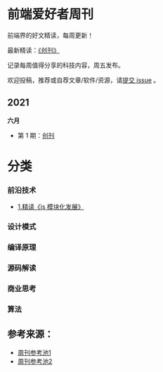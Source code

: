 # 前端爱好者周刊


前端界的好文精读，每周更新！

最新精读：<a href="./weekly-1.md">《创刊》</a>

记录每周值得分享的科技内容，周五发布。

欢迎投稿，推荐或自荐文章/软件/资源，请[提交 issue](https://github.com/ruanyf/weekly/issues) 。


## 2021

**六月**

- 第 1 期：[创刊](./weekly-1.md)

# 分类
### 前沿技术

- <a href="./前沿技术/1.精读《js 模块化发展》.md">1.精读《js 模块化发展》</a>


### 设计模式



### 编译原理


### 源码解读



### 商业思考



### 算法



## 参考来源：
- [周刊参考池1](https://github.com/ascoders/weekly/)
- [周刊参考池2](https://github.com/ascoders/weekly/issues/2)
